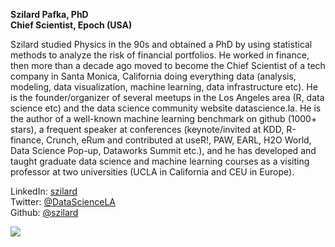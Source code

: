 **Szilard Pafka, PhD** <br>
**Chief Scientist, Epoch (USA)**

Szilard studied Physics in the 90s and obtained a PhD by using statistical methods to analyze the risk of financial portfolios. He worked in finance, then more than a decade ago moved to become the Chief Scientist of a tech company in Santa Monica, California doing everything data (analysis, modeling, data visualization, machine learning, data infrastructure etc). He is the founder/organizer of several meetups in the Los Angeles area (R, data science etc) and the data science community website datascience.la. He is the author of a well-known machine learning benchmark on github (1000+ stars), a frequent speaker at conferences (keynote/invited at KDD, R-finance, Crunch, eRum and contributed at useR!, PAW, EARL, H2O World, Data Science Pop-up, Dataworks Summit etc.), and he has developed and taught graduate data science and machine learning courses as a visiting professor at two universities (UCLA in California and CEU in Europe).

LinkedIn: [szilard](https://www.linkedin.com/in/szilard) <br>
Twitter: [@DataScienceLA](https://twitter.com/datasciencela) <br>
Github: [@szilard](https://github.com/szilard/)

![](https://avatars3.githubusercontent.com/u/844827?s=200)
